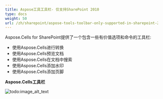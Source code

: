 ```yaml
---
title: Aspose工具工具栏- 仅支持SharePoint 2010
type: docs
weight: 50
url: /zh/sharepoint/aspose-tools-toolbar-only-supported-in-sharepoint-2010/
---
```


Aspose.Cells for SharePoint提供了一个包含一些有价值选项和命令的工具栏:

- 使用Aspose.Cells进行转换
- 使用Aspose.Cells预览文档
- 使用Aspose.Cells在文档中搜索
- 使用Aspose.Cells添加水印
- 使用Aspose.Cells添加页脚

**Aspose.Cells工具栏**

![todo:image_alt_text](aspose-tools-toolbar-only-supported-in-sharepoint-2010_1.png)
